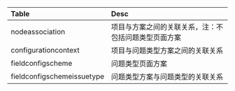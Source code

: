 |Table|Desc|
|:-|:-|
|nodeassociation|项目与方案之间的关联关系，注：不包括问题类型页面方案|
|configurationcontext|项目与问题类型方案之间的关联关系|
|fieldconfigscheme|问题类型页面方案|
|fieldconfigschemeissuetype|问题类型方案与问题类型的关联关系|